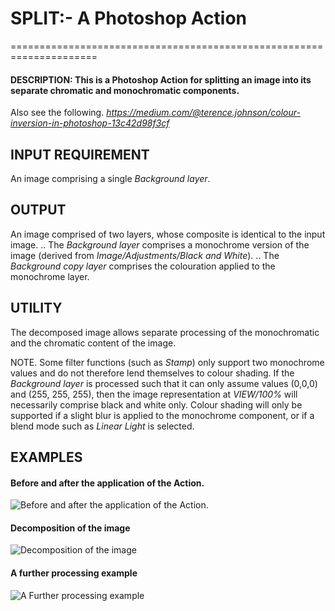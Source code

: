 # SPLIT:- A Photoshop Action
=====================================================================

#### DESCRIPTION: This is a Photoshop Action for splitting an image into its separate chromatic and monochromatic components.

Also see the following.
*https://medium.com/@terence.johnson/colour-inversion-in-photoshop-13c42d98f3cf*


## INPUT REQUIREMENT
An image comprising a single _Background layer_.

## OUTPUT
An image comprised of two layers, whose composite is identical to the input image.
	.. The _Background layer_ comprises a monochrome version of the image (derived from _Image/Adjustments/Black and White_).
      .. The _Background copy layer_ comprises the colouration applied to the monochrome layer.

## UTILITY 
The decomposed image allows separate processing of the monochromatic and the chromatic content of the image.

NOTE. Some filter functions (such as _Stamp_) only support two monochrome values and do not therefore lend themselves to colour shading.  If the _Background layer_ is processed such that it can only assume values (0,0,0) and (255, 255, 255), then the image representation at _VIEW/100%_ will necessarily comprise black and white only. Colour shading will only be supported if a slight blur is applied to the monochrome component, or if a blend mode such as _Linear Light_ is selected. 

## EXAMPLES

#### Before and after the application of the Action.
 
![Before and after the application of the Action.](/../main/Split/Support%20Material/Split%20Processing.jpg)

#### Decomposition of the image

![Decomposition of the image](/../main/Split/Support%20Material/Split%20Processing2.jpg)

#### A further processing example

![A Further processing example](/../main/Split/Support%20Material/Split%20Example.jpg)


